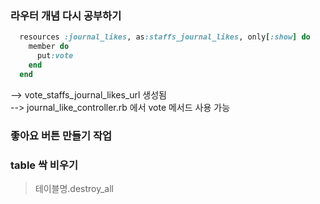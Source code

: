 ### 라우터 개념 다시 공부하기 

```ruby
  resources :journal_likes, as:staffs_journal_likes, only[:show] do
    member do 
      put:vote
    end
  end
```

--> vote_staffs_journal_likes_url 생성됨 <br>
--> journal_like_controller.rb 에서 vote 메서드 사용 가능 


### 좋아요 버튼 만들기 작업


### table 싹 비우기 
> 테이블명.destroy_all
